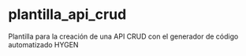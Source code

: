 # plantilla_api_crud
Plantilla para la creación de una API CRUD con el generador de código automatizado HYGEN

